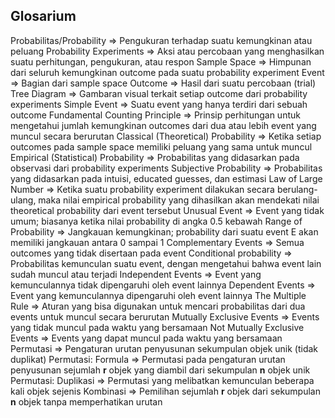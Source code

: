 ## Glosarium
Probabilitas/Probability => Pengukuran terhadap suatu kemungkinan atau peluang
Probability Experiments => Aksi atau percobaan yang menghasilkan suatu perhitungan, pengukuran, atau respon
Sample Space => Himpunan dari seluruh kemungkinan outcome pada suatu probability experiment
Event => Bagian dari sample space
Outcome => Hasil dari suatu percobaan (trial)
Tree Diagram => Gambaran visual terkait setiap outcome dari probability experiments
Simple Event => Suatu event yang hanya terdiri dari sebuah outcome
Fundamental Counting Principle => Prinsip perhitungan untuk mengetahui jumlah kemungkinan outcomes dari dua atau lebih event yang muncul secara berurutan
Classical (Theoretical) Probability => Ketika setiap outcomes pada sample space memiliki peluang yang sama untuk muncul
Empirical (Statistical) Probability => Probabilitas yang didasarkan pada observasi dari probability experiments
Subjective Probability => Probabilitas yang didasarkan pada intuisi, educated guesses, dan estimasi
Law of Large Number =>  Ketika suatu probability experiment dilakukan secara berulang-ulang, maka nilai empirical probability yang dihasilkan akan mendekati nilai theoretical probability dari event tersebut
Unusual Event => Event yang tidak umum; biasanya ketika nilai probability di angka 0.5 kebawah
Range of Probability => Jangkauan kemungkinan; probability dari suatu event E akan memiliki jangkauan antara 0 sampai 1
Complementary Events => Semua outcomes yang tidak disertaan pada event
Conditional probability => Probabilitas kemunculan suatu event, dengan mengetahui bahwa event lain sudah muncul atau terjadi
Independent Events => Event yang kemunculannya tidak dipengaruhi oleh event lainnya
Dependent Events => Event yang kemunculannya dipengaruhi oleh event lainnya
The Multiple Rule => Aturan yang bisa digunakan untuk mencari probabilitas dari dua events untuk muncul secara berurutan
Mutually Exclusive Events => Events yang tidak muncul pada waktu yang bersamaan
Not Mutually Exclusive Events => Events yang dapat muncul pada waktu yang bersamaan
Permutasi => Pengaturan urutan penyusunan sekumpulan objek unik (tidak duplikat)
Permutasi: Formula => Permutasi pada pengaturan urutan penyusunan sejumlah **r** objek yang diambil dari sekumpulan **n** objek unik
Permutasi: Duplikasi => Permutasi yang melibatkan kemunculan beberapa kali objek sejenis
Kombinasi => Pemilihan sejumlah **r** objek dari sekumpulan **n** objek tanpa memperhatikan urutan
